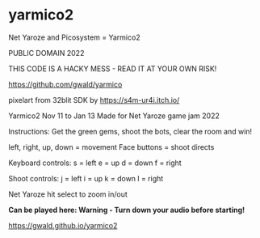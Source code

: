 # yarmico2
Net Yaroze and Picosystem = Yarmico2

 PUBLIC DOMAIN 2022

THIS CODE IS A HACKY MESS - READ IT AT YOUR OWN RISK!

https://github.com/gwald/yarmico

pixelart from 32blit SDK by https://s4m-ur4i.itch.io/

Yarmico2  Nov 11 to Jan 13
Made for Net Yaroze game jam 2022


Instructions:
Get the green gems, shoot the bots, clear the room and win!

left, right, up, down =  movement
Face buttons = shoot directs

Keyboard controls:
s = left
e = up
d = down
f = right

Shoot controls:
j = left
i = up
k = down
l = right



Net Yaroze hit select to zoom in/out

**Can be played here:
Warning - Turn down your audio before starting!**


https://gwald.github.io/yarmico2
